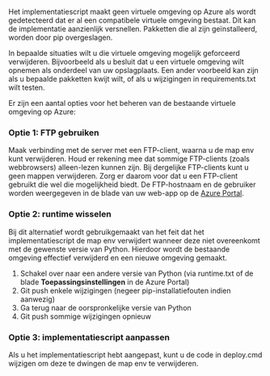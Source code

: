 Het implementatiescript maakt geen virtuele omgeving op Azure als wordt gedetecteerd dat er al een compatibele virtuele omgeving bestaat.  Dit kan de implementatie aanzienlijk versnellen.  Pakketten die al zijn geïnstalleerd, worden door pip overgeslagen.

In bepaalde situaties wilt u die virtuele omgeving mogelijk geforceerd verwijderen.  Bijvoorbeeld als u besluit dat u een virtuele omgeving wilt opnemen als onderdeel van uw opslagplaats.  Een ander voorbeeld kan zijn als u bepaalde pakketten kwijt wilt, of als u wijzigingen in requirements.txt wilt testen.

Er zijn een aantal opties voor het beheren van de bestaande virtuele omgeving op Azure:

### Optie 1: FTP gebruiken

Maak verbinding met de server met een FTP-client, waarna u de map env kunt verwijderen.  Houd er rekening mee dat sommige FTP-clients (zoals webbrowsers) alleen-lezen kunnen zijn. Bij dergelijke FTP-clients kunt u geen mappen verwijderen. Zorg er daarom voor dat u een FTP-client gebruikt die wel die mogelijkheid biedt.  De FTP-hostnaam en de gebruiker worden weergegeven in de blade van uw web-app op de [Azure Portal](https://portal.azure.com).

### Optie 2: runtime wisselen

Bij dit alternatief wordt gebruikgemaakt van het feit dat het implementatiescript de map env verwijdert wanneer deze niet overeenkomt met de gewenste versie van Python.  Hierdoor wordt de bestaande omgeving effectief verwijderd en een nieuwe omgeving gemaakt.

1. Schakel over naar een andere versie van Python (via runtime.txt of de blade **Toepassingsinstellingen** in de Azure Portal)
1. Git push enkele wijzigingen (negeer pip-installatiefouten indien aanwezig)
1. Ga terug naar de oorspronkelijke versie van Python
1. Git push sommige wijzigingen opnieuw

### Optie 3: implementatiescript aanpassen

Als u het implementatiescript hebt aangepast, kunt u de code in deploy.cmd wijzigen om deze te dwingen de map env te verwijderen.



<!--HONumber=Jun16_HO2-->


